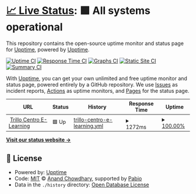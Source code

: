 # [📈 Live Status](https://demo.upptime.js.org): <!--live status--> **🟩 All systems operational**

This repository contains the open-source uptime monitor and status page for [Upptime](https://upptime.js.org), powered by [Upptime](https://github.com/upptime/upptime).

[![Uptime CI](https://github.com/upptime/upptime/workflows/Uptime%20CI/badge.svg)](https://github.com/upptime/upptime/actions?query=workflow%3A%22Uptime+CI%22)
[![Response Time CI](https://github.com/upptime/upptime/workflows/Response%20Time%20CI/badge.svg)](https://github.com/upptime/upptime/actions?query=workflow%3A%22Response+Time+CI%22)
[![Graphs CI](https://github.com/upptime/upptime/workflows/Graphs%20CI/badge.svg)](https://github.com/upptime/upptime/actions?query=workflow%3A%22Graphs+CI%22)
[![Static Site CI](https://github.com/upptime/upptime/workflows/Static%20Site%20CI/badge.svg)](https://github.com/upptime/upptime/actions?query=workflow%3A%22Static+Site+CI%22)
[![Summary CI](https://github.com/upptime/upptime/workflows/Summary%20CI/badge.svg)](https://github.com/upptime/upptime/actions?query=workflow%3A%22Summary+CI%22)

With [Upptime](https://upptime.js.org), you can get your own unlimited and free uptime monitor and status page, powered entirely by a GitHub repository. We use [Issues](https://github.com/upptime/upptime/issues) as incident reports, [Actions](https://github.com/upptime/upptime/actions) as uptime monitors, and [Pages](https://demo.upptime.js.org) for the status page.

<!--start: status pages-->
<!-- This summary is generated by Upptime (https://github.com/upptime/upptime) -->
<!-- Do not edit this manually, your changes will be overwritten -->
<!-- prettier-ignore -->
| URL | Status | History | Response Time | Uptime |
| --- | ------ | ------- | ------------- | ------ |
| <img alt="" src="https://icons.duckduckgo.com/ip3/trillocentroelearning.com.ico" height="13"> [Trillo Centro E-Learning](https://trillocentroelearning.com/) | 🟩 Up | [trillo-centro-e-learning.yml](https://github.com/javi5456/upptime/commits/HEAD/history/trillo-centro-e-learning.yml) | <details><summary><img alt="Response time graph" src="./graphs/trillo-centro-e-learning/response-time-week.png" height="20"> 1272ms</summary><br><a href="https://demo.upptime.js.org/history/trillo-centro-e-learning"><img alt="Response time 1485" src="https://img.shields.io/endpoint?url=https%3A%2F%2Fraw.githubusercontent.com%2Fjavi5456%2Fupptime%2FHEAD%2Fapi%2Ftrillo-centro-e-learning%2Fresponse-time.json"></a><br><a href="https://demo.upptime.js.org/history/trillo-centro-e-learning"><img alt="24-hour response time 787" src="https://img.shields.io/endpoint?url=https%3A%2F%2Fraw.githubusercontent.com%2Fjavi5456%2Fupptime%2FHEAD%2Fapi%2Ftrillo-centro-e-learning%2Fresponse-time-day.json"></a><br><a href="https://demo.upptime.js.org/history/trillo-centro-e-learning"><img alt="7-day response time 1272" src="https://img.shields.io/endpoint?url=https%3A%2F%2Fraw.githubusercontent.com%2Fjavi5456%2Fupptime%2FHEAD%2Fapi%2Ftrillo-centro-e-learning%2Fresponse-time-week.json"></a><br><a href="https://demo.upptime.js.org/history/trillo-centro-e-learning"><img alt="30-day response time 1039" src="https://img.shields.io/endpoint?url=https%3A%2F%2Fraw.githubusercontent.com%2Fjavi5456%2Fupptime%2FHEAD%2Fapi%2Ftrillo-centro-e-learning%2Fresponse-time-month.json"></a><br><a href="https://demo.upptime.js.org/history/trillo-centro-e-learning"><img alt="1-year response time 1485" src="https://img.shields.io/endpoint?url=https%3A%2F%2Fraw.githubusercontent.com%2Fjavi5456%2Fupptime%2FHEAD%2Fapi%2Ftrillo-centro-e-learning%2Fresponse-time-year.json"></a></details> | <details><summary><a href="https://demo.upptime.js.org/history/trillo-centro-e-learning">100.00%</a></summary><a href="https://demo.upptime.js.org/history/trillo-centro-e-learning"><img alt="All-time uptime 100.00%" src="https://img.shields.io/endpoint?url=https%3A%2F%2Fraw.githubusercontent.com%2Fjavi5456%2Fupptime%2FHEAD%2Fapi%2Ftrillo-centro-e-learning%2Fuptime.json"></a><br><a href="https://demo.upptime.js.org/history/trillo-centro-e-learning"><img alt="24-hour uptime 100.00%" src="https://img.shields.io/endpoint?url=https%3A%2F%2Fraw.githubusercontent.com%2Fjavi5456%2Fupptime%2FHEAD%2Fapi%2Ftrillo-centro-e-learning%2Fuptime-day.json"></a><br><a href="https://demo.upptime.js.org/history/trillo-centro-e-learning"><img alt="7-day uptime 100.00%" src="https://img.shields.io/endpoint?url=https%3A%2F%2Fraw.githubusercontent.com%2Fjavi5456%2Fupptime%2FHEAD%2Fapi%2Ftrillo-centro-e-learning%2Fuptime-week.json"></a><br><a href="https://demo.upptime.js.org/history/trillo-centro-e-learning"><img alt="30-day uptime 100.00%" src="https://img.shields.io/endpoint?url=https%3A%2F%2Fraw.githubusercontent.com%2Fjavi5456%2Fupptime%2FHEAD%2Fapi%2Ftrillo-centro-e-learning%2Fuptime-month.json"></a><br><a href="https://demo.upptime.js.org/history/trillo-centro-e-learning"><img alt="1-year uptime 100.00%" src="https://img.shields.io/endpoint?url=https%3A%2F%2Fraw.githubusercontent.com%2Fjavi5456%2Fupptime%2FHEAD%2Fapi%2Ftrillo-centro-e-learning%2Fuptime-year.json"></a></details>

<!--end: status pages-->

[**Visit our status website →**](https://demo.upptime.js.org)

## 📄 License

- Powered by: [Upptime](https://github.com/upptime/upptime)
- Code: [MIT](./LICENSE) © [Anand Chowdhary](https://anandchowdhary.com), supported by [Pabio](https://pabio.com)
- Data in the `./history` directory: [Open Database License](https://opendatacommons.org/licenses/odbl/1-0/)
